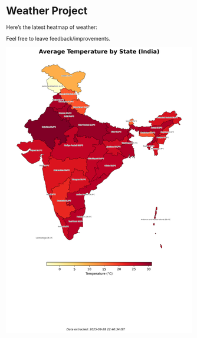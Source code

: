 # Weather Project

Here’s the latest heatmap of weather:

Feel free to leave feedback/improvements.

![India Heatmap](docs/assets/india_heatmap.png?v=D96C0C)
